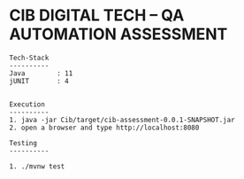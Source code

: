# CIB DIGITAL TECH – QA AUTOMATION ASSESSMENT



	Tech-Stack
	----------
	Java		: 11
	jUNIT		: 4
	
	 
	Execution
	----------
	1. java -jar Cib/target/cib-assessment-0.0.1-SNAPSHOT.jar
	2. open a browser and type http://localhost:8080 
	
	Testing
	----------
	
	1. ./mvnw test
		 
